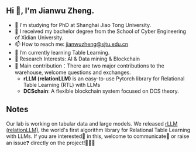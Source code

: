 ## Hi 👋, I'm Jianwu Zheng.
- 🔭 I'm studying for PhD at Shanghai Jiao Tong University.
- :school: I received my bachelor degree from the School of Cyber Engineering of Xidian University.
- 📫 How to reach me: jianwuzheng@sjtu.edu.cn
- 🌱 I’m currently learning Table Learning.
- :raising_hand: Research Interests: AI & Data mining & Blockchain
- :triangular_flag_on_post: Main contribution：There are two major contributions to the warehouse, welcome questions and exchanges.
  - **rLLM (relationLLM)** is an easy-to-use Pytorch library for Relational Table Learning (RTL) with LLMs
  - **DCSchain**: A flexible blockchain system focused on DCS theory.
## Notes
Our lab is working on tabular data and large models. We released <a href="https://github.com/rllm-project/rllm"> rLLM (relationLLM)</a>, the world's first algorithm library for Relational Table Learning with LLMs. If you are interested:heartbeat: in this, welcome to communicate:email: or raise an issue:question: directly on the project!:clap::clap::clap:

<!--
**JianwuZheng413/JianwuZheng413** is a ✨ _special_ ✨ repository because its `README.md` (this file) appears on your GitHub profile.

Here are some ideas to get you started:

- 🔭 I’m currently working on SJTU
- 🌱 I’m currently learning ...
- 👯 I’m looking to collaborate on ...
- 🤔 I’m looking for help with ...
- 💬 Ask me about ...
- 📫 How to reach me: ...
- 😄 Pronouns: ...
- ⚡ Fun fact: ...
![JianwuZheng's github stats](https://github-readme-stats.vercel.app/api?username=JianwuZheng&show_icons=true&theme=radical) 
-->
